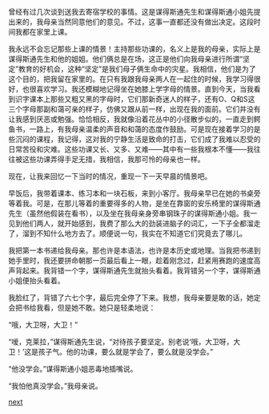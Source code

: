 
曾经有过几次谈到送我去寄宿学校的事情。这是谋得斯通先生和谋得斯通小姐先提出来的，我母亲当然同意他们的意见。不过，这事一直都还没有做出决定。这段时间我都在家里上课。

我永远不会忘记那些上课的情景！主持那些功课的，名义上是我的母亲，实际上是谋得斯通先生和他的姐姐。他们俩总是在场，这正是他们向我母亲进行所谓“坚定”教育的好机会，这种“坚定”是我们母子俩生命中的灾星。我相信，他们是为了这个目的，把我留在家里的。在只有我跟我母亲两人在一起住的时候，我学习得很好，也很喜欢学习。我还模糊地记得坐在她膝上学字母的情景。直到今天，当我看到识字课本上那些又粗又黑的字母时，它们那新奇迷人的样子，还有O、Q和S这三个字母那副和蔼可亲的样子，仿佛又跟从前一样，出现在我的面前。它们并没有让我感到厌恶或勉强。恰恰相反，我就像沿着花丛中的小径散步似的，一直走到鳄鱼书，一路上，有我母亲温柔的声音和和蔼的态度作鼓励。可是现在接着学习的是些沉闷的课程，我记得，这对我的宁静生活是致命的打击，它们成了我难以忍受的日常苦役和灾难。这些功课又长、又多、又难——其中有一些我根本不懂——我往往被这些功课弄得手足无措，我相信，我那可怜的母亲也一样。

现在，让我来回忆一下当时的情况，重现一下一天早晨的情景吧。

早饭后，我带着课本、练习本和一块石板，来到小客厅。我母亲早已在她的书桌旁等着我。可是，在那儿等着的重要得多的人物，是坐在靠窗的安乐椅里的谋得斯通先生（虽然他假装在看书），以及坐在我母亲身旁串钢珠子的谋得斯通小姐。我一见到他们两人，就开始感到，我费了那么大的劲装进脑子的词汇，一下子全都溜走了，溜到不知什么地方去了。顺便说一句，我实在不知道它们究竟去了哪儿。

我把第一本书递给我母亲。那也许是本语法，也许是本历史或地理。当我把书递到她手里时，我还要拼命朝那一页最后看上一眼，趁着刚念过，赶紧用赛跑的速度高声背起来。我背错一个字，谋得斯通先生就抬头看着。我背错另一个字，谋得斯通小姐便抬头看着。

我脸红了，背错了六七个字，最后完全停了下来。我想，我母亲要是敢的话，她定会把书给我看，但是她不敢。她只是轻柔地说：

“哦，大卫呀，大卫！”

“嗳，克莱拉，”谋得斯通先生说，“对待孩子要坚定。别老说‘哦，大卫呀，大卫！’这是孩子气。他的功课，要么就是学会了，要么就是没学会。”

“他没学会。”谋得斯通小姐恶毒地插嘴说。

“我怕他真没学会。”我母亲说。

[next](page60)
